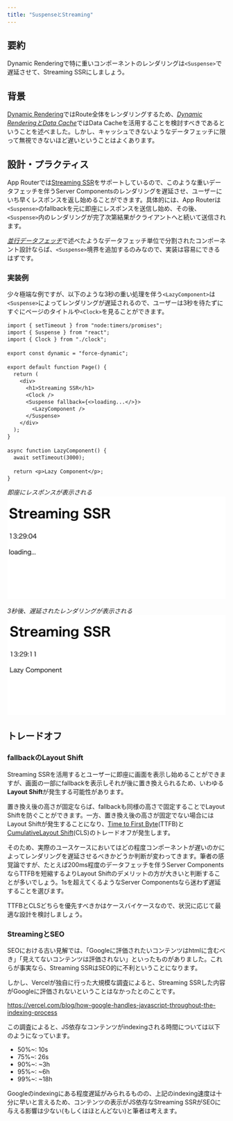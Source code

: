 ```yaml
---
title: "SuspenseとStreaming"
---
```


## 要約

Dynamic Renderingで特に重いコンポーネントのレンダリングは`<Suspense>`で遅延させて、Streaming SSRにしましょう。

## 背景

[Dynamic Rendering](https://nextjs.org/docs/app/building-your-application/rendering/server-components#dynamic-rendering)ではRoute全体をレンダリングするため、[_Dynamic RenderingとData Cache_](part_3_dynamic_rendering_data_cache)ではData Cacheを活用することを検討すべきであるということを述べました。しかし、キャッシュできないようなデータフェッチに限って無視できないほど遅いということはよくあります。

## 設計・プラクティス

App Routerでは[Streaming SSR](https://nextjs.org/docs/app/building-your-application/routing/loading-ui-and-streaming)をサポートしているので、このような重いデータフェッチを伴うServer Componentsのレンダリングを遅延させ、ユーザーにいち早くレスポンスを返し始めることができます。具体的には、App Routerは`<Suspense>`のfallbackを元に即座にレスポンスを送信し始め、その後、`<Suspense>`内のレンダリングが完了次第結果がクライアントへと続いて送信されます。

[_並行データフェッチ_](part_1_concurrent_fetch)で述べたようなデータフェッチ単位で分割されたコンポーネント設計ならば、`<Suspense>`境界を追加するのみなので、実装は容易にできるはずです。

### 実装例

少々極端な例ですが、以下のような3秒の重い処理を伴う`<LazyComponent>`は`<Suspense>`によってレンダリングが遅延されるので、ユーザーは3秒を待たずにすぐにページのタイトルや`<Clock>`を見ることができます。

```tsx
import { setTimeout } from "node:timers/promises";
import { Suspense } from "react";
import { Clock } from "./clock";

export const dynamic = "force-dynamic";

export default function Page() {
  return (
    <div>
      <h1>Streaming SSR</h1>
      <Clock />
      <Suspense fallback={<>loading...</>}>
        <LazyComponent />
      </Suspense>
    </div>
  );
}

async function LazyComponent() {
  await setTimeout(3000);

  return <p>Lazy Component</p>;
}
```

_即座にレスポンスが表示される_
![Streaming SSR loading](/images/nextjs-basic-principle/streaming-ssr-loading.png)

_3秒後、遅延されたレンダリングが表示される_
![Streaming SSR rendered](/images/nextjs-basic-principle/streaming-ssr-rendered.png)

## トレードオフ

### fallbackのLayout Shift

Streaming SSRを活用するとユーザーに即座に画面を表示し始めることができますが、画面の一部にfallbackを表示しそれが後に置き換えられるため、いわゆる**Layout Shift**が発生する可能性があります。

置き換え後の高さが固定ならば、fallbackも同様の高さで固定することでLayout Shiftを防ぐことができます。一方、置き換え後の高さが固定でない場合にはLayout Shiftが発生することになり、[Time to First Byte](https://web.dev/articles/ttfb?hl=ja)(TTFB)と[CumulativeLayout Shift](https://web.dev/articles/cls?hl=ja)(CLS)のトレードオフが発生します。

そのため、実際のユースケースにおいてはどの程度コンポーネントが遅いのかによってレンダリングを遅延させるべきかどうか判断が変わってきます。筆者の感覚論ですが、たとえば200ms程度のデータフェッチを伴うServer ComponentsならTTFBを短縮するよりLayout Shiftのデメリットの方が大きいと判断することが多いでしょう。1sを超えてくるようなServer Componentsなら迷わず遅延することを選びます。

TTFBとCLSどちらを優先すべきかはケースバイケースなので、状況に応じて最適な設計を検討しましょう。

### StreamingとSEO

SEOにおける古い見解では、「Googleに評価されたいコンテンツはhtmlに含むべき」「見えてないコンテンツは評価されない」といったものがありました。これらが事実なら、Streaming SSRはSEO的に不利ということになります。

しかし、Vercelが独自に行った大規模な調査によると、Streaming SSRした内容がGoogleに評価されないということはなかったとのことです。

https://vercel.com/blog/how-google-handles-javascript-throughout-the-indexing-process

この調査によると、JS依存なコンテンツがindexingされる時間については以下のようになっています。

- 50%~: 10s
- 75%~: 26s
- 90%~: ~3h
- 95%~: ~6h
- 99%~: ~18h

Googleのindexingにある程度遅延がみられるものの、上記のindexing速度は十分に早いと言えるため、コンテンツの表示がJS依存なStreaming SSRがSEOに与える影響は少ない(もしくはほとんどない)と筆者は考えます。
